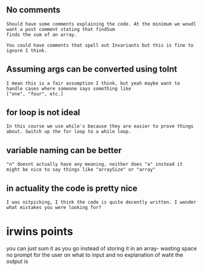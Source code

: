## No comments
    Should have some comments explaining the code. At the minimum we woudl want a post comment stating that findSum
    finds the sum of an array.

    You could have comments that spell out Invariants but this is fine to ignore I think.
    
## Assuming args can be converted using toInt
    I mean this is a fair assumption I think, but yeah maybe want to handle cases where someone says something like 
    ["one", "four", etc.]

## for loop is not ideal
    In this course we use while's because they are easier to prove things about. Switch up the for loop to a while loop.

## variable naming can be better
    "n" doesnt actually have any meaning, neither does "a" instead it might be nice to say things like "arraySize" or "array"

## in actuality the code is pretty nice
    I was nitpicking, I think the code is quite decently written. I wonder what mistakes you were looking for?

# irwins points

you can just sum it as you go instead of storing it in an array-  wasting space
no prompt for the user on what to input and no explanation of waht the output is
